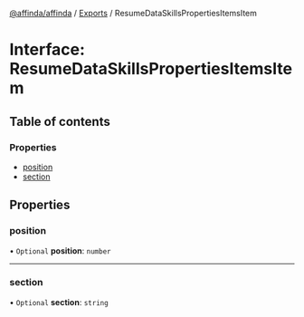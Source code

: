 [@affinda/affinda](../README.md) / [Exports](../modules.md) / ResumeDataSkillsPropertiesItemsItem

# Interface: ResumeDataSkillsPropertiesItemsItem

## Table of contents

### Properties

- [position](ResumeDataSkillsPropertiesItemsItem.md#position)
- [section](ResumeDataSkillsPropertiesItemsItem.md#section)

## Properties

### position

• `Optional` **position**: `number`

___

### section

• `Optional` **section**: `string`
